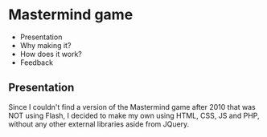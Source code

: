 # Mastermind game

- Presentation
- Why making it?
- How does it work?
- Feedback

## Presentation

Since I couldn't find a version of the Mastermind game after 2010 that was NOT using Flash, I decided to make my own using HTML, CSS, JS and PHP, without any other external libraries aside from JQuery.

